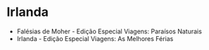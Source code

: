 # Irlanda

* Falésias de Moher - Edição Especial Viagens: Paraísos Naturais
* Irlanda - Edição Especial Viagens: As Melhores Férias